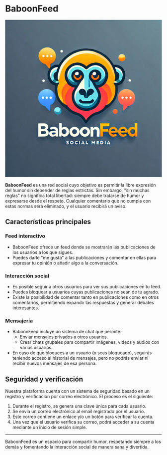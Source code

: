 # BaboonFeed

![BaboonFeed-Logo](BaboonFeedLogo.jpg)

**BaboonFeed** es una red social cuyo objetivo es permitir la libre expresión del humor sin depender de reglas estrictas. Sin embargo, "sin muchas reglas" no significa total libertad: siempre debe tratarse de humor y expresarse desde el respeto. Cualquier comentario que no cumpla con estas normas será eliminado, y el usuario recibirá un aviso.

## Características principales

### Feed interactivo
- BaboonFeed ofrece un feed donde se mostrarán las publicaciones de los usuarios a los que sigues.
- Puedes darle "me gusta" a las publicaciones y comentar en ellas para expresar tu opinión o añadir algo a la conversación.

### Interacción social
- Es posible seguir a otros usuarios para ver sus publicaciones en tu feed.
- Puedes bloquear a usuarios cuyas publicaciones no sean de tu agrado.
- Existe la posibilidad de comentar tanto en publicaciones como en otros comentarios, permitiendo expandir las respuestas y generar debates interesantes.

### Mensajería
- BaboonFeed incluye un sistema de chat que permite:
  - Enviar mensajes privados a otros usuarios.
  - Crear chats grupales para compartir imágenes, videos y audios con varios usuarios.
- En caso de que bloquees a un usuario (o seas bloqueado), seguirás teniendo acceso al historial de mensajes, pero no podrás enviar ni recibir nuevos mensajes de esa persona.

## Seguridad y verificación

Nuestra plataforma cuenta con un sistema de seguridad basado en un registro y verificación por correo electrónico. El proceso es el siguiente:

1. Durante el registro, se genera una clave única para cada usuario.
2. Se envía un correo electrónico al email registrado por el usuario.
3. Este correo contiene un enlace y/o un botón para verificar la cuenta.
4. Una vez que el usuario verifica su correo, podrá acceder a su cuenta mediante un inicio de sesión simple.

---

BaboonFeed es un espacio para compartir humor, respetando siempre a los demás y fomentando la interacción social de manera sana y divertida.

